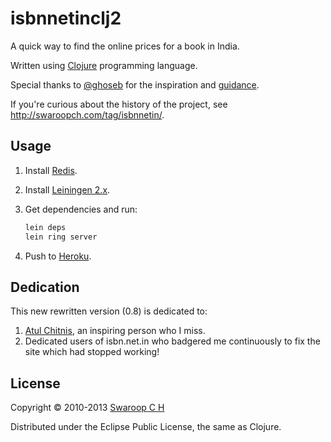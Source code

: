 # isbnnetinclj2 #

A quick way to find the online prices for a book in India.

Written using [Clojure](http://clojure.org) programming language.

Special thanks to [@ghoseb](https://twitter.com/ghoseb) for the
inspiration and [guidance](https://github.com/ghoseb/isbn.clj/blob/master/src/isbn/core.clj).

If you're curious about the history of the project, see <http://swaroopch.com/tag/isbnnetin/>.

## Usage ##

1. Install [Redis](http://redis.io).
2. Install [Leiningen 2.x](http://leiningen.org/).
3. Get dependencies and run:

    ```bash
    lein deps
    lein ring server
    ```
4. Push to [Heroku](http://www.heroku.com).

## Dedication ##

This new rewritten version (0.8) is dedicated to:

1. [Atul Chitnis](http://www.nextbigwhat.com/atul-chitnis-obituary-297/),
   an inspiring person who I miss.
2. Dedicated users of isbn.net.in who badgered me continuously to fix
   the site which had stopped working!

## License ##

Copyright © 2010-2013 [Swaroop C H](http://swaroopch.com)

Distributed under the Eclipse Public License, the same as Clojure.
